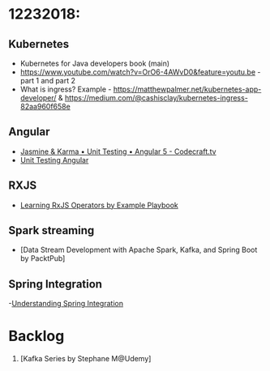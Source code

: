 # 12232018:

## Kubernetes
- Kubernetes for Java developers book (main)
- https://www.youtube.com/watch?v=OrO6-4AWvD0&feature=youtu.be - part 1 and part 2
- What is ingress? Example - https://matthewpalmer.net/kubernetes-app-developer/ & https://medium.com/@cashisclay/kubernetes-ingress-82aa960f658e

## Angular
- [Jasmine & Karma • Unit Testing • Angular 5 - Codecraft.tv](https://codecraft.tv/courses/angular/unit-testing/jasmine-and-karma/)
- [Unit Testing Angular](https://app.pluralsight.com/library/courses/unit-testing-angular/table-of-contents)

## RXJS
- [Learning RxJS Operators by Example Playbook](https://app.pluralsight.com/library/courses/rxjs-operators-by-example-playbook)

## Spark streaming
- [Data Stream Development with Apache Spark, Kafka, and Spring Boot by PacktPub]

## Spring Integration
-[Understanding Spring Integration](https://my.safaribooksonline.com/video/programming/java/9781491968703)


# Backlog

1. [Kafka Series by Stephane M@Udemy]